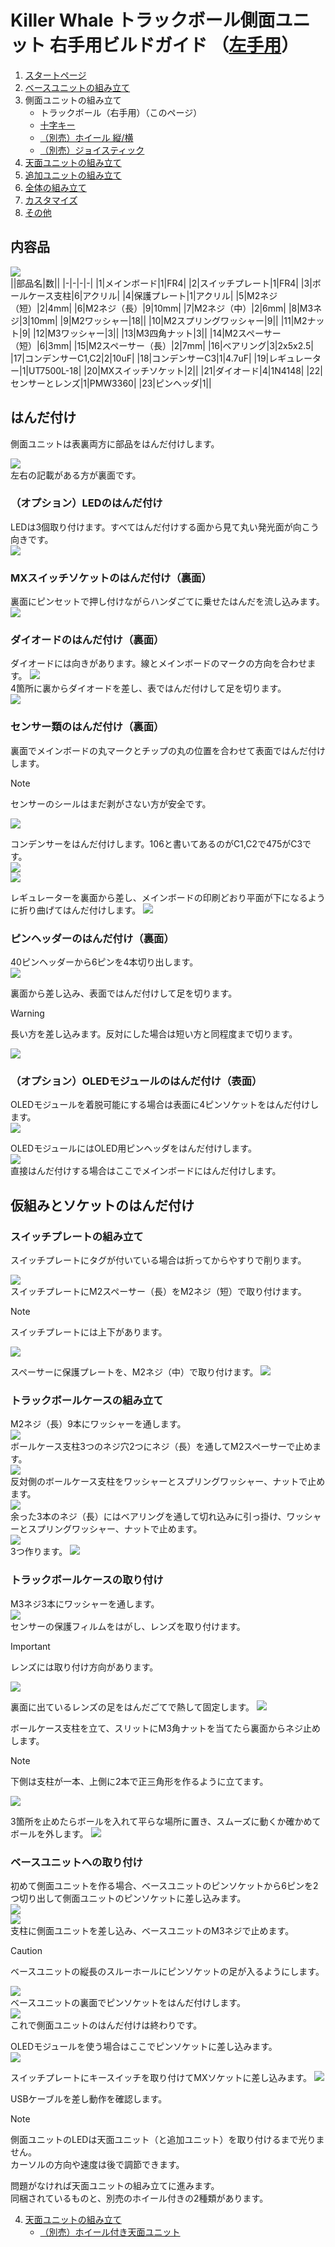 # Killer Whale トラックボール側面ユニット 右手用ビルドガイド （[左手用](../左手用/3_側面ユニット_トラックボール.md)）

1. [スタートページ](../README.md)
2. [ベースユニットの組み立て](../右手用/2_ベースユニット.md)
3. 側面ユニットの組み立て
   - トラックボール（右手用）（このページ）
   - [十字キー](../右手用/3_側面ユニット_十字キー.md)
   - [（別売）ホイール 縦/横](../右手用/3_側面ユニット_ホイール.md)
   - [（別売）ジョイスティック](../右手用/3_側面ユニット_ジョイスティック.md)
4. [天面ユニットの組み立て](../右手用/4_天面ユニット.md)
5. [追加ユニットの組み立て](../右手用/5_追加ユニット.md)
6. [全体の組み立て](../右手用/6_全体の組み立て.md)
7. [カスタマイズ](../右手用/7_カスタマイズ.md)
8. [その他](../右手用/8_その他.md)

## 内容品 
![](../img/3_1_trackball_r/3_1_1_contents.jpg)    
||部品名|数||
|-|-|-|-|
|1|メインボード|1|FR4|
|2|スイッチプレート|1|FR4|
|3|ボールケース支柱|6|アクリル|
|4|保護プレート|1|アクリル|
|5|M2ネジ（短）|2|4mm|
|6|M2ネジ（長）|9|10mm|
|7|M2ネジ（中）|2|6mm|
|8|M3ネジ|3|10mm|
|9|M2ワッシャー|18||
|10|M2スプリングワッシャー|9||
|11|M2ナット|9|
|12|M3ワッシャー|3||
|13|M3四角ナット|3||
|14|M2スペーサー（短）|6|3mm|
|15|M2スペーサー（長）|2|7mm|
|16|ベアリング|3|2x5x2.5|
|17|コンデンサーC1,C2|2|10uF|
|18|コンデンサーC3|1|4.7uF|
|19|レギュレーター|1|UT7500L-18|
|20|MXスイッチソケット|2||
|21|ダイオード|4|1N4148|
|22|センサーとレンズ|1|PMW3360|
|23|ピンヘッダ|1||

## はんだ付け
側面ユニットは表裏両方に部品をはんだ付けします。 

![](../img/3_1_trackball_r/3_1_2_overall.jpg)   
左右の記載がある方が裏面です。  
### （オプション）LEDのはんだ付け
LEDは3個取り付けます。すべてはんだ付けする面から見て丸い発光面が向こう向きです。  
![](../img/3_1_trackball_r/3_1_3_led.jpg)   



### MXスイッチソケットのはんだ付け（裏面）
裏面にピンセットで押し付けながらハンダごてに乗せたはんだを流し込みます。 
![](../img/3_1_trackball_r/3_1_4_mxsocket.jpg)   

### ダイオードのはんだ付け（裏面）
ダイオードには向きがあります。線とメインボードのマークの方向を合わせます。 
![](../img/c_diode.jpg)  
4箇所に裏からダイオードを差し、表ではんだ付けして足を切ります。  
![](../img/3_1_trackball_r/3_1_5_diodes.jpg)   

### センサー類のはんだ付け（裏面） 
裏面でメインボードの丸マークとチップの丸の位置を合わせて表面ではんだ付けします。  
> [!NOTE]
> センサーのシールはまだ剥がさない方が安全です。

![](../img/3_1_trackball_r/3_1_6_pmw3360.jpg)   

コンデンサーをはんだ付けします。106と書いてあるのがC1,C2で475がC3です。  
![](../img/3_1_trackball_r/3_1_7_c_1.jpg)   
![](../img/3_1_trackball_r/3_1_8_c_2.jpg)   

レギュレーターを裏面から差し、メインボードの印刷どおり平面が下になるように折り曲げてはんだ付けします。
![](../img/3_1_trackball_r/3_1_9_reg.jpg)   


### ピンヘッダーのはんだ付け（裏面）
40ピンヘッダーから6ピンを4本切り出します。  
![](../img/c_pin_header_6.jpg)   

裏面から差し込み、表面ではんだ付けして足を切ります。
> [!WARNING]
> 長い方を差し込みます。反対にした場合は短い方と同程度まで切ります。

![](../img/3_1_trackball_r/3_1_10_pin_header.jpg)   

### （オプション）OLEDモジュールのはんだ付け（表面）
OLEDモジュールを着脱可能にする場合は表面に4ピンソケットをはんだ付けします。  
![](../img/3_1_trackball_r/3_1_11_oled_socket.jpg)   

OLEDモジュールにはOLED用ピンヘッダをはんだ付けします。  
![](../img/c_oled_header.jpg)  
直接はんだ付けする場合はここでメインボードにはんだ付けします。

## 仮組みとソケットのはんだ付け
### スイッチプレートの組み立て
スイッチプレートにタグが付いている場合は折ってからやすりで削ります。

![](../img/c_switch_r.jpg)   
スイッチプレートにM2スペーサー（長）をM2ネジ（短）で取り付けます。  
> [!NOTE]
> スイッチプレートには上下があります。  

![](../img/3_1_trackball_r/3_1_15_switch_1.jpg)  
  
スペーサーに保護プレートを、M2ネジ（中）で取り付けます。 
![](../img/3_1_trackball_r/3_1_16_switch_2.jpg)    

### トラックボールケースの組み立て
M2ネジ（長）9本にワッシャーを通します。  
![](../img/3_1_trackball_r/3_1_17_m2_screws.jpg)    
ボールケース支柱3つのネジ穴2つにネジ（長）を通してM2スペーサーで止めます。  
![](../img/3_1_trackball_r/3_1_18_pillars_1.jpg)   
反対側のボールケース支柱をワッシャーとスプリングワッシャー、ナットで止めます。  
![](../img/3_1_trackball_r/3_1_19_pillars_2.jpg)   
余った3本のネジ（長）にはベアリングを通して切れ込みに引っ掛け、ワッシャーとスプリングワッシャー、ナットで止めます。  
![](../img/3_1_trackball_r/3_1_20_pillars_3.jpg)   
3つ作ります。 
![](../img/3_1_trackball_r/3_1_21_pillars_4.jpg)   


### トラックボールケースの取り付け
M3ネジ3本にワッシャーを通します。  
![](../img/3_1_trackball_r/3_1_22_m3_screws.jpg)   
センサーの保護フィルムをはがし、レンズを取り付けます。
> [!IMPORTANT]
> レンズには取り付け方向があります。 

![](../img/3_1_trackball_r/3_1_23_lens_1.jpg)   

裏面に出ているレンズの足をはんだごてで熱して固定します。
![](../img/3_1_trackball_r/3_1_24_lens_2.jpg)   


ボールケース支柱を立て、スリットにM3角ナットを当てたら裏面からネジ止めします。  
> [!NOTE]
> 下側は支柱が一本、上側に2本で正三角形を作るように立てます。

![](../img/3_1_trackball_r/3_1_25_pillars_5.jpg)   
  
3箇所を止めたらボールを入れて平らな場所に置き、スムーズに動くか確かめてボールを外します。 
![](../img/3_1_trackball_r/3_1_25_pillars_complete.jpg)     


### ベースユニットへの取り付け
初めて側面ユニットを作る場合、ベースユニットのピンソケットから6ピンを2つ切り出して側面ユニットのピンソケットに差し込みます。  
![](../img/c_pin_socket_6.jpg)   
![](../img/3_1_trackball_r/3_1_26_pin_socket.jpg)   
支柱に側面ユニットを差し込み、ベースユニットのM3ネジで止めます。
> [!CAUTION]
> ベースユニットの縦長のスルーホールにピンソケットの足が入るようにします。

![](../img/3_1_trackball_r/3_1_27_base_1.jpg)   
ベースユニットの裏面でピンソケットをはんだ付けします。  
![](../img/3_1_trackball_r/3_1_28_base_2.jpg)   
これで側面ユニットのはんだ付けは終わりです。  


OLEDモジュールを使う場合はここでピンソケットに差し込みます。  
![](../img/3_1_trackball_r/3_1_29_base_3.jpg)   

スイッチプレートにキースイッチを取り付けてMXソケットに差し込みます。
![](../img/3_1_trackball_r/3_1_30_complete.jpg)   

USBケーブルを差し動作を確認します。
> [!NOTE]
> 側面ユニットのLEDは天面ユニット（と追加ユニット）を取り付けるまで光りません。  
> カーソルの方向や速度は後で調節できます。

問題がなければ天面ユニットの組み立てに進みます。  
同梱されているものと、別売のホイール付きの2種類があります。  
  
4. [天面ユニットの組み立て](../右手用/4_天面ユニット.md)
   - [（別売）ホイール付き天面ユニット](../右手用/4_ホイール付き天面ユニット.md)
